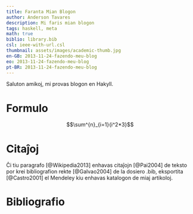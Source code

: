 ```yaml
---
title: Faranta Mian Blogon
author: Anderson Tavares
description: Mi faris mian blogon
tags: haskell, meta
math: true
biblio: library.bib
csl: ieee-with-url.csl
thumbnail: assets/images/academic-thumb.jpg
en-GB: 2013-11-24-fazendo-meu-blog
eo: 2013-11-24-fazendo-meu-blog
pt-BR: 2013-11-24-fazendo-meu-blog
---
```


Saluton amikoj, mi provas blogon en Hakyll.

# Formulo

$$\sum^{n}_{i=1}{i^2*3}$$

# Citaĵoj

Ĉi tiu paragrafo [@Wikipedia2013] enhavas citaĵojn [@Pai2004] 
de teksto por krei bibliografion rekte [@Galvao2004] 
de la dosiero .bib, eksportita [@Castro2001] el Mendeley kiu enhavas 
katalogon de miaj artikoloj.

# Bibliografio

